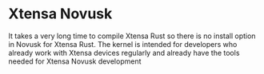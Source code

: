 # Xtensa Novusk

It takes a very long time to compile Xtensa Rust so there is no install option in Novusk for Xtensa Rust. The kernel is
intended for developers who already work with Xtensa devices regularly and already have the tools needed for Xtensa 
Novusk development
